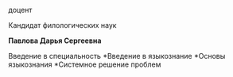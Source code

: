 доцент

Кандидат филологических наук

**Павлова Дарья Сергеевна**

Введение в специальность
	*Введение в языкознание
	*Основы языкознания
	*Системное решение проблем
